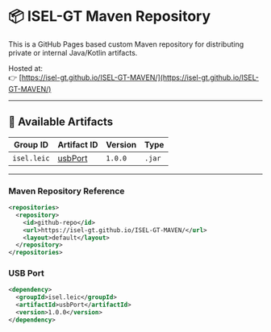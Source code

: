 # 📦 ISEL-GT Maven Repository

This is a GitHub Pages based custom Maven repository for distributing private or internal Java/Kotlin artifacts.

Hosted at:  
👉 [https://isel-gt.github.io/ISEL-GT-MAVEN/](https://isel-gt.github.io/ISEL-GT-MAVEN/)

---

## 🧪 Available Artifacts

| Group ID     | Artifact ID | Version   | Type |
|--------------|-------------|-----------|------|
| `isel.leic`  | [usbPort](https://github.com/ISEL-GT/ISEL-GT-MAVEN/tree/master?tab=readme-ov-file#usb-port)  | `1.0.0`   | `.jar` |

---

### Maven Repository Reference

```xml
<repositories>
  <repository>
    <id>github-repo</id>
    <url>https://isel-gt.github.io/ISEL-GT-MAVEN/</url>
    <layout>default</layout>
  </repository>
</repositories>
```

### USB Port
```xml
<dependency>
  <groupId>isel.leic</groupId>
  <artifactId>usbPort</artifactId>
  <version>1.0.0</version>
</dependency>
```



